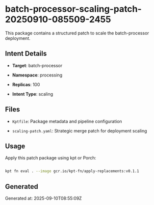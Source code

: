 # batch-processor-scaling-patch-20250910-085509-2455



This package contains a structured patch to scale the batch-processor deployment.



## Intent Details

- **Target**: batch-processor

- **Namespace**: processing  

- **Replicas**: 100

- **Intent Type**: scaling



## Files

- `Kptfile`: Package metadata and pipeline configuration

- `scaling-patch.yaml`: Strategic merge patch for deployment scaling



## Usage

Apply this patch package using kpt or Porch:



```bash

kpt fn eval . --image gcr.io/kpt-fn/apply-replacements:v0.1.1

```



## Generated

Generated at: 2025-09-10T08:55:09Z

